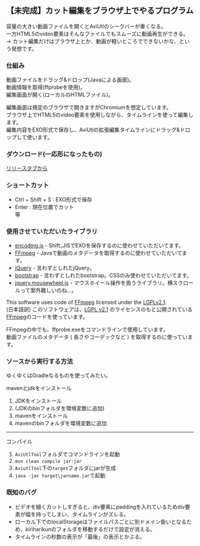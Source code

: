 ## 【未完成】カット編集をブラウザ上でやるプログラム   

容量の大きい動画ファイルを開くとAviUtlのシークバーが重くなる。   
一方HTML5のvideo要素はそんなファイルでもスムーズに動画再生ができる。   
→ カット編集だけはブラウザ上とか、動画が軽いところでできないかな、という発想です。   

### 仕組み

動画ファイルをドラッグ&ドロップ(Javaによる画面)。   
動画情報を取得(ffprobeを使用)。   
編集画面が開く(ローカルのHTMLファイル)。   

編集画面は規定のブラウザで開きますがChromiumを想定しています。   
ブラウザ上でHTML5のvideo要素を使用しながら、タイムラインを使って編集します。   
編集内容をEXO形式で保存し、AviUtlの拡張編集タイムラインにドラッグ&ドロップして使います。

### ダウンロード(一応形になったもの)

[リリースタブから](https://github.com/tkgwku/cut-into-exo/releases)   

### ショートカット

* Ctrl + Shift + S : EXO形式で保存   
* Enter : 現在位置でカット  
等

### 使用させていただいたライブラリ
- [encoding.js](https://github.com/polygonplanet/encoding.js) - Shift_JISでEXOを保存するのに使わせていただいてます。
- [FFmpeg](https://www.ffmpeg.org/) - Javaで動画のメタデータを取得するのに使わせていただいてます。
- [jQuery](https://jquery.com/) - 言わずとしれたjQuery。
- [bootstrap](https://getbootstrap.com/) - 言わずとしれたbootstrap。CSSのみ使わせていただいてます。
- [jquery.mousewheel.js](https://github.com/jquery/jquery-mousewheel) - マウスホイール操作を扱うライブラリ。横スクロールって案外難しいのね...。

This software uses code of [FFmpeg](http://ffmpeg.org) licensed under the [LGPLv2.1](http://www.gnu.org/licenses/old-licenses/lgpl-2.1.html).   
(日本語訳) このソフトウェアは、[LGPL v2.1](http://www.gnu.org/licenses/old-licenses/lgpl-2.1.html) のライセンスのもと公開されている[FFmpeg](http://ffmpeg.org)のコードを使っています。   

FFmpegの中でも、ffprobe.exeをコマンドラインで使用しています。   
動画ファイルのメタデータ ( 長さやコーデックなど ) を取得するのに使っています。   

### ソースから実行する方法

ゆくゆくはGradleなるものを使ってみたい。

mavenとjdkをインストール
1. JDKをインストール
2. (JDKのbinフォルダを環境変数に追加)
3. mavenをインストール
4. mavenのbinフォルダを環境変数に追加
---
コンパイル
1. `AviUtlTool`フォルダでコマンドラインを起動
2. ```mvn clean compile jar:jar```
3. `AviutlTool`下の`target`フォルダにjarが生成
4. ```java -jar target\jarname.jar```で起動

### 既知のバグ

- ビデオを細くカットしすぎると、div要素にpaddingを入れているためdiv要素が幅を持ってしまい、タイムラインがズレる。   
- ローカル下でのlocalStorageはファイルパスごとに別ドメイン扱いとなるため、kiriharikunのフォルダを移動するだけで設定が消える。
- タイムラインの秒数の表示が「最後」の表示とかぶる。
